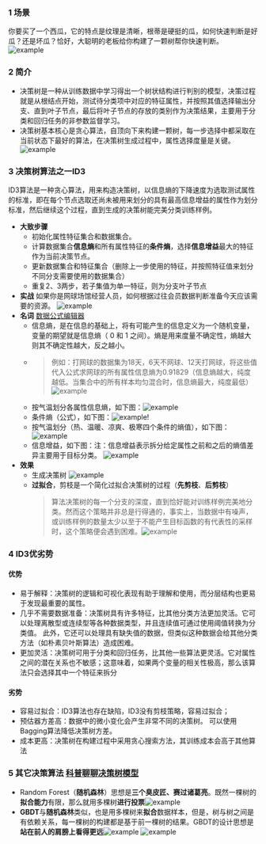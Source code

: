 ### 1 场景
你要买了一个西瓜，它的特点是纹理是清晰，根蒂是硬挺的瓜，如何快速判断是好瓜？还是坏瓜？恰好，大聪明的老板给你构建了一颗树帮你快速判断。
![example](./src/assets/2b9fa6e186228e75e.jpeg)
### 2 简介
* 决策树是一种从训练数据中学习得出一个树状结构进行判别的模型，决策过程就是从根结点开始，测试待分类项中对应的特征属性，并按照其值选择输出分支、直到叶子节点，最后将叶子节点的存放的类别作为决策结果，主要用于分类和回归任务的非参数监督学习。
* 决策树基本核心是贪心算法，自顶向下来构建一颗树，每一步选择中都采取在当前状态下最好的算法，在决策树生成过程中，属性选择度量是关键。
![example](./src/assets/WX20230321-210710@2x.png)
### 3 决策树算法之一ID3
ID3算法是一种贪心算法，用来构造决策树，以信息熵的下降速度为选取测试属性的标准，即在每个节点选取还尚未被用来划分的具有最高信息增益的属性作为划分标准，然后继续这个过程，直到生成的决策树能完美分类训练样例。
* **大致步骤**
    * 初始化属性特征集合和数据集合。
    * 计算数据集合**信息熵**和所有属性特征的**条件熵**，选择**信息增益**最大的特征作为当前决策节点。
    * 更新数据集合和特征集合（删除上一步使用的特征，并按照特征值来划分不同分支需要使用的数据集合）
    * 重复2、3两步，若子集值为单一特征，则为分支叶子节点
* **实战** 如果你是网球场馆经营人员，如何根据过往会员数据判断准备今天应该需要的资源。
    ![example](./src/assets/WX20230321-211720@2x.png)
* **名词** [数据公式编辑器](https://www.latexlive.com/)
    * 信息熵，是在信息的基础上，将有可能产生的信息定义为一个随机变量，变量的期望就是信息熵（ 0 和 1 之间）。熵是用来度量不确定性，熵越大则其不确定性越大，反之越小。
    * >例如：打网球的数据集为18天，6天不网球、12天打网球，将这些值代入公式求网球的所有属性信息熵为0.91829（信息熵越大，纯度越低。当集合中的所有样本均匀混合时，信息熵最大，纯度最低）
    ![example](./src/assets/1679401541520.jpeg)
    * 按气温划分各属性信息熵，如下图：![example](./src/assets/1679402433490.jpg)
    * 条件熵（公式），如下图：![example](./src/assets/1679402765978.jpg)!
    * 按气温划分（热、温暖、凉爽、极寒四个条件的熵值），如下图：![example](./src/assets/1679403033823.jpg)
    * 信息增益，如下图：注：信息增益表示拆分给定属性之前和之后的熵值差异主要用于目标分类。
    ![example](./src/assets/1679403591120.jpg)
 * **效果**
    * 生成决策树 ![example](./src/assets/DX-20230322@2x.png)
    * **过拟合**，剪枝是一个简化过拟合决策树的过程（**先剪枝**、**后剪枝**）
        >算法决策树的每一个分支的深度，直到恰好能对训练样例完美地分类。然而这个策略并非总是行得通的，事实上，当数据中有噪声，或训练样例的数量太少以至于不能产生目标函数的有代表性的采样时，这个策略便会遇到困难。![example](./src/assets/1679449520002.jpg)
### 4 ID3优劣势
#### 优势
* 易于解释：决策树的逻辑和可视化表现有助于理解和使用，而分层结构也更易于发现最重要的属性。
* 几乎不需要数据准备：决策树具有许多特征，比其他分类方法更加灵活。它可以处理离散型或连续型等各种数据类型，并且连续值可通过使用阈值转换为分类值。 此外，它还可以处理具有缺失值的数据，但类似这种数据会给其他分类方法（如朴素贝叶斯算法）造成困难。
* 更加灵活：决策树可用于分类和回归任务，比其他一些算法更灵活。它对属性之间的潜在关系也不敏感；这意味着，如果两个变量的相关性极高，那么该算法只会选择其中一个特征来拆分
#### 劣势
* 容易过拟合：ID3算法也存在缺陷，ID3没有剪枝策略，容易过拟合；
* 预估器方差高：数据中的微小变化会产生非常不同的决策树。 可以使用Bagging算法降低决策树方差。
*  成本更高：决策树在构建过程中采用贪心搜索方法，其训练成本会高于其他算法
### 5 其它决策算法  [科普聊聊决策树模型](https://zhuanlan.zhihu.com/p/458010942)
* Random Forest（**随机森林**）思想是**三个臭皮匠、赛过诸葛亮**。既然一棵树的**拟合能力**有限，那么就用多棵树**进行投票**![example](./src/assets/DX-2023032x2@2x.png)
* **GBDT**与**随机森林**类似，也是用多棵树来**拟合**数据样本，但是，树与树之间是有依赖关系，每一棵树的构建都是基于前一棵树的结果。GBDT的设计思想是**站在前人的肩膀上看得更远**![example](./src/assets/DX-202303s22@2x.png)
![example](./src/assets/DX-20230d322@2x.png)
